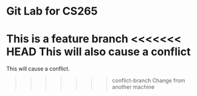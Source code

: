 # Git Lab for CS265
This is a feature branch
<<<<<<< HEAD
This will also cause a conflict
=======
This will cause a conflict.
>>>>>>> conflict-branch
Change from another machine
